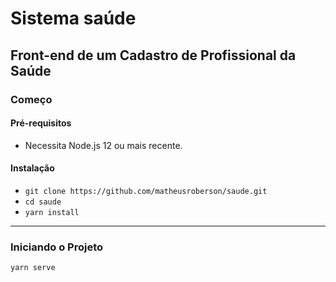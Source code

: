 # Sistema saúde
## Front-end de um Cadastro de Profissional da Saúde 

### Começo

#### Pré-requisitos
- Necessita Node.js 12 ou mais recente.

#### Instalação

- `git clone https://github.com/matheusroberson/saude.git`
- `cd saude`
- `yarn install`

---

### Iniciando o Projeto

```
yarn serve
```
